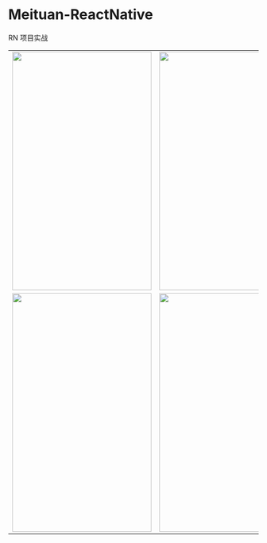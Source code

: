 # Meituan-ReactNative
RN  项目实战


<table align="center">
    <tr align="center">
      <td><img src="https://github.com/liuzeze/Meituan-ReactNative/blob/master/img/1.png" width="280" height="480"/></td>
        <td><img src="https://github.com/liuzeze/Meituan-ReactNative/blob/master/img/2.png" width="280" height="480"/></td>
         <td><img src="https://github.com/liuzeze/Meituan-ReactNative/blob/master/img/3.png" width="280" height="480"/></td>
    </tr>
        <tr align="center">
           <td><img src="https://github.com/liuzeze/Meituan-ReactNative/blob/master/img/4.png" width="280" height="480"/></td>
         <td><img src="https://github.com/liuzeze/Meituan-ReactNative/blob/master/img/5.png" width="280" height="480"/></td>
         <td><img src="https://github.com/liuzeze/Meituan-ReactNative/blob/master/img/6.png" width="280" height="480"/></td>
    </tr>
</table>
